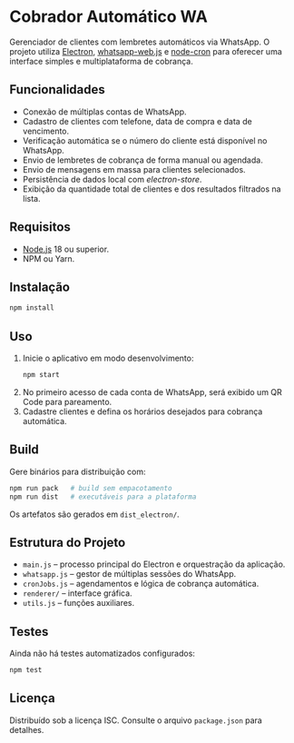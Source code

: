 # Cobrador Automático WA

Gerenciador de clientes com lembretes automáticos via WhatsApp. O projeto utiliza [Electron](https://www.electronjs.org/), [whatsapp-web.js](https://github.com/pedroslopez/whatsapp-web.js) e [node-cron](https://www.npmjs.com/package/node-cron) para oferecer uma interface simples e multiplataforma de cobrança.

## Funcionalidades
- Conexão de múltiplas contas de WhatsApp.
- Cadastro de clientes com telefone, data de compra e data de vencimento.
- Verificação automática se o número do cliente está disponível no WhatsApp.
- Envio de lembretes de cobrança de forma manual ou agendada.
- Envio de mensagens em massa para clientes selecionados.
- Persistência de dados local com *electron-store*.
- Exibição da quantidade total de clientes e dos resultados filtrados na lista.

## Requisitos
- [Node.js](https://nodejs.org/) 18 ou superior.
- NPM ou Yarn.

## Instalação
```bash
npm install
```

## Uso
1. Inicie o aplicativo em modo desenvolvimento:
   ```bash
   npm start
   ```
2. No primeiro acesso de cada conta de WhatsApp, será exibido um QR Code para pareamento.
3. Cadastre clientes e defina os horários desejados para cobrança automática.

## Build
Gere binários para distribuição com:
```bash
npm run pack   # build sem empacotamento
npm run dist   # executáveis para a plataforma
```
Os artefatos são gerados em `dist_electron/`.

## Estrutura do Projeto
- `main.js` – processo principal do Electron e orquestração da aplicação.
- `whatsapp.js` – gestor de múltiplas sessões do WhatsApp.
- `cronJobs.js` – agendamentos e lógica de cobrança automática.
- `renderer/` – interface gráfica.
- `utils.js` – funções auxiliares.

## Testes
Ainda não há testes automatizados configurados:
```bash
npm test
```

## Licença
Distribuído sob a licença ISC. Consulte o arquivo `package.json` para detalhes.

